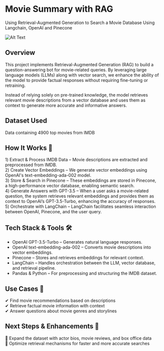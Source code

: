 # Movie Summary with RAG
Using Retrieval-Augmented Generation to Search a Movie Database Using Langchain, OpenAI and Pinecone

![Alt Text](https://framerusercontent.com/images/qtQMAzQadKJO9iaAe0MsjIcLNg.jpg)

## Overview
This project implements Retrieval-Augmented Generation (RAG) to build a question-answering bot for movie-related queries. By leveraging large language models (LLMs) along with vector search, we enhance the ability of the model to provide factual responses without requiring fine-tuning or retraining.

Instead of relying solely on pre-trained knowledge, the model retrieves relevant movie descriptions from a vector database and uses them as context to generate more accurate and informative answers.

## Dataset Used
Data containing 4900 top movies from IMDB

## How It Works 🚀

1️) Extract & Process IMDB Data – Movie descriptions are extracted and preprocessed from IMDB.  
2️) Create Vector Embeddings – We generate vector embeddings using OpenAI's text-embedding-ada-002 model.  
3️) Store & Search in Pinecone – These embeddings are stored in Pinecone, a high-performance vector database, enabling semantic search.  
4️) Generate Answers with GPT-3.5 – When a user asks a movie-related question, the system retrieves relevant embeddings and provides them as context to OpenAI’s GPT-3.5-Turbo, enhancing the accuracy of responses.  
5️) Orchestrate with LangChain – LangChain facilitates seamless interaction between OpenAI, Pinecone, and the user query.  

## Tech Stack & Tools 🛠  
* OpenAI GPT-3.5-Turbo – Generates natural language responses.  
* OpenAI text-embedding-ada-002 – Converts movie descriptions into vector embeddings.  
* Pinecone – Stores and retrieves embeddings for relevant context.  
* LangChain – Handles orchestration between the LLM, vector database, and retrieval pipeline.  
* Pandas & Python – For preprocessing and structuring the IMDB dataset.  

## Use Cases 🎯  
✔ Find movie recommendations based on descriptions  
✔ Retrieve factual movie information with context  
✔ Answer questions about movie genres and storylines  

## Next Steps & Enhancements 🚀
🔹 Expand the dataset with actor bios, movie reviews, and box office data  
🔹 Optimize retrieval mechanisms for faster and more accurate searches  

